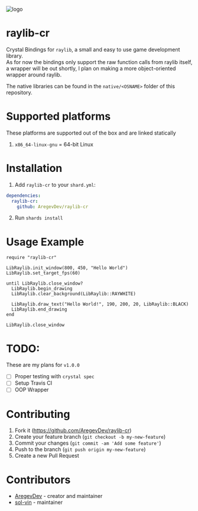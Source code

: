 ![logo](logo/raylib-cr_256x256.png)

# raylib-cr

Crystal Bindings for `raylib`, a small and easy to use game development library.  
As for now the bindings only support the raw function calls from raylib itself, a wrapper will be out shortly, 
I plan on making a more object-oriented wrapper around raylib.  

The native libraries can be found in the `native/<OSNAME>` folder of this repository.

# Supported platforms

These platforms are supported out of the box and are linked statically
1. `x86_64-linux-gnu` = 64-bit Linux

# Installation

1. Add `raylib-cr` to your `shard.yml`:
```yml
dependencies:
  raylib-cr:
    github: AregevDev/raylib-cr
```
2. Run `shards install`

# Usage Example

```crystal
require "raylib-cr"

LibRaylib.init_window(800, 450, "Hello World")
LibRaylib.set_target_fps(60)

until LibRaylib.close_window?
  LibRaylib.begin_drawing
  LibRaylib.clear_background(LibRaylib::RAYWHITE)
  
  LibRaylib.draw_text("Hello World!", 190, 200, 20, LibRaylib::BLACK)
  LibRaylib.end_drawing
end

LibRaylib.close_window
```

# TODO:

These are my plans for `v1.0.0`
- [ ] Proper testing with `crystal spec`
- [ ] Setup Travis CI
- [ ] OOP Wrapper

# Contributing

1. Fork it (https://github.com/AregevDev/raylib-cr)
2. Create your feature branch (`git checkout -b my-new-feature`)
3. Commit your changes (`git commit -am 'Add some feature'`)
4. Push to the branch (`git push origin my-new-feature`)
5. Create a new Pull Request

# Contributors

- [AregevDev](https://github.com/AregevDev) - creator and maintainer
- [sol-vin](https://github.com/sol-vin) - maintainer